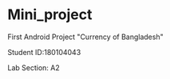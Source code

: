 # Mini_project
First Android Project "Currency of Bangladesh"

Student ID:180104043

Lab Section: A2
